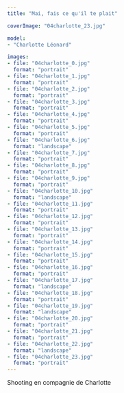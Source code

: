 ```yaml
---
title: "Mai, fais ce qu'il te plait"

coverImage: "04charlotte_23.jpg"

model: 
- "Charlotte Léonard"

images:
- file: "04charlotte_0.jpg"
  format: "portrait"
- file: "04charlotte_1.jpg"
  format: "portrait"
- file: "04charlotte_2.jpg"
  format: "portrait"
- file: "04charlotte_3.jpg"
  format: "portrait"
- file: "04charlotte_4.jpg"
  format: "portrait"
- file: "04charlotte_5.jpg"
  format: "portrait"
- file: "04charlotte_6.jpg"
  format: "landscape"
- file: "04charlotte_7.jpg"
  format: "portrait"
- file: "04charlotte_8.jpg"
  format: "portrait"
- file: "04charlotte_9.jpg"
  format: "portrait"
- file: "04charlotte_10.jpg"
  format: "landscape"
- file: "04charlotte_11.jpg"
  format: "portrait"
- file: "04charlotte_12.jpg"
  format: "portrait"
- file: "04charlotte_13.jpg"
  format: "portrait"
- file: "04charlotte_14.jpg"
  format: "portrait"
- file: "04charlotte_15.jpg"
  format: "portrait"
- file: "04charlotte_16.jpg"
  format: "portrait"
- file: "04charlotte_17.jpg"
  format: "landscape"
- file: "04charlotte_18.jpg"
  format: "portrait"
- file: "04charlotte_19.jpg"
  format: "landscape"
- file: "04charlotte_20.jpg"
  format: "portrait"
- file: "04charlotte_21.jpg"
  format: "portrait"
- file: "04charlotte_22.jpg"
  format: "landscape"
- file: "04charlotte_23.jpg"
  format: "portrait"
---
```


Shooting en compagnie de Charlotte